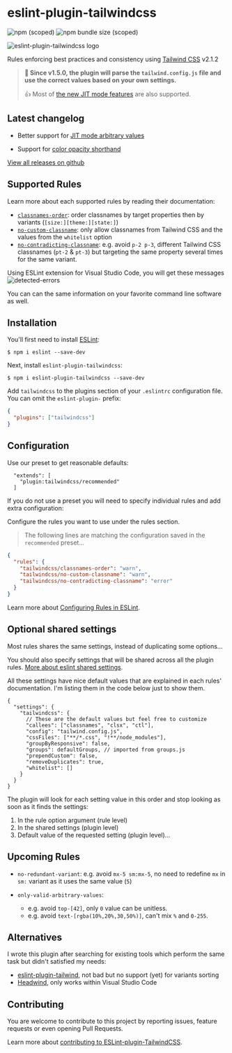 # eslint-plugin-tailwindcss

![npm (scoped)](https://img.shields.io/npm/v/eslint-plugin-tailwindcss?style=for-the-badge) ![npm bundle size (scoped)](https://img.shields.io/npm/l/eslint-plugin-tailwindcss?style=for-the-badge)

![eslint-plugin-tailwindcss logo](.github/logo.png)

Rules enforcing best practices and consistency using [Tailwind CSS](https://tailwindcss.com/) v2.1.2

> **🎉 Since v1.5.0, the plugin will parse the `tailwind.config.js` file and use the correct values based on your own settings.**
>
> 👍 Most of [the new JIT mode features](https://tailwindcss.com/docs/just-in-time-mode#new-features) are also supported.

## Latest changelog

- Better support for [JIT mode arbitrary values](https://github.com/francoismassart/eslint-plugin-tailwindcss/pull/40)

- Support for [color opacity shorthand](https://tailwindcss.com/docs/just-in-time-mode#color-opacity-shorthand)

[View all releases on github](https://github.com/francoismassart/eslint-plugin-tailwindcss/releases)

## Supported Rules

Learn more about each supported rules by reading their documentation:

- [`classnames-order`](docs/rules/classnames-order.md): order classnames by target properties then by variants (`[size:][theme:][state:]`)
- [`no-custom-classname`](docs/rules/no-custom-classname.md): only allow classnames from Tailwind CSS and the values from the `whitelist` option
- [`no-contradicting-classname`](docs/rules/no-contradicting-classname.md): e.g. avoid `p-2 p-3`, different Tailwind CSS classnames (`pt-2` & `pt-3`) but targeting the same property several times for the same variant.

Using ESLint extension for Visual Studio Code, you will get these messages
![detected-errors](.github/output.png)

You can can the same information on your favorite command line software as well.

## Installation

You'll first need to install [ESLint](http://eslint.org):

```
$ npm i eslint --save-dev
```

Next, install `eslint-plugin-tailwindcss`:

```
$ npm i eslint-plugin-tailwindcss --save-dev
```

Add `tailwindcss` to the plugins section of your `.eslintrc` configuration file. You can omit the `eslint-plugin-` prefix:

```json
{
  "plugins": ["tailwindcss"]
}
```

## Configuration

Use our preset to get reasonable defaults:

```
  "extends": [
    "plugin:tailwindcss/recommended"
  ]
```

If you do not use a preset you will need to specify individual rules and add extra configuration:

Configure the rules you want to use under the rules section.

> The following lines are matching the configuration saved in the `recommended` preset...

```json
{
  "rules": {
    "tailwindcss/classnames-order": "warn",
    "tailwindcss/no-custom-classname": "warn",
    "tailwindcss/no-contradicting-classname": "error"
  }
}
```

Learn more about [Configuring Rules in ESLint](https://eslint.org/docs/user-guide/configuring/rules).

## Optional shared settings

Most rules shares the same settings, instead of duplicating some options...

You should also specify settings that will be shared across all the plugin rules.
[More about eslint shared settings](https://eslint.org/docs/user-guide/configuring#adding-shared-settings).

All these settings have nice default values that are explained in each rules' documentation. I'm listing them in the code below just to show them.

```json5
{
  "settings": {
    "tailwindcss": {
      // These are the default values but feel free to customize
      "callees": ["classnames", "clsx", "ctl"],
      "config": "tailwind.config.js",
      "cssFiles": ["**/*.css", "!**/node_modules"],
      "groupByResponsive": false,
      "groups": defaultGroups, // imported from groups.js
      "prependCustom": false,
      "removeDuplicates": true,
      "whitelist": []
    }
  }
}
```

The plugin will look for each setting value in this order and stop looking as soon as it finds the settings:

1. In the rule option argument (rule level)
2. In the shared settings (plugin level)
3. Default value of the requested setting (plugin level)...

## Upcoming Rules

- `no-redundant-variant`: e.g. avoid `mx-5 sm:mx-5`, no need to redefine `mx` in `sm:` variant as it uses the same value (`5`)

- `only-valid-arbitrary-values`:
  - e.g. avoid `top-[42]`, only `0` value can be unitless.
  - e.g. avoid `text-[rgba(10%,20%,30,50%)]`, can't mix `%` and `0-255`.

## Alternatives

I wrote this plugin after searching for existing tools which perform the same task but didn't satisfied my needs:

- [eslint-plugin-tailwind](https://www.npmjs.com/package/eslint-plugin-tailwind), not bad but no support (yet) for variants sorting
- [Headwind](https://marketplace.visualstudio.com/items?itemName=heybourn.headwind), only works within Visual Studio Code

## Contributing

You are welcome to contribute to this project by reporting issues, feature requests or even opening Pull Requests.

Learn more about [contributing to ESLint-plugin-TailwindCSS](CONTRIBUTING.md).

